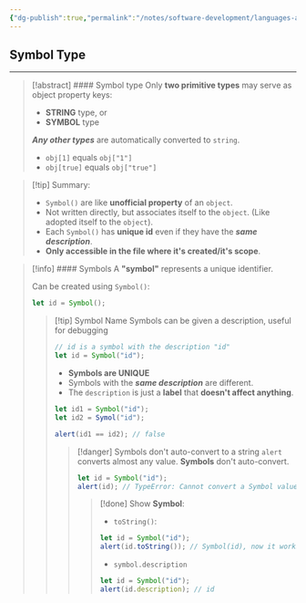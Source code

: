```yaml
---
{"dg-publish":true,"permalink":"/notes/software-development/languages-and-frameworks/web-development/front-end/javascript-vanilla/03-objects/07-symbol-type/01-symbols/","tags":["programming","webdevelopment","frontend","JavaScript"],"created":"2025-07-13T15:24:56.611+08:00"}
---
```



## Symbol Type

---

> [!abstract] #### Symbol type
> Only **two primitive types** may serve as object property keys:
>
> - **STRING** type, or
> - **SYMBOL** type
>
> **_Any other types_** are automatically converted to `string`.
>
> - `obj[1]` equals `obj["1"]`
> - `obj[true]` equals `obj["true"]`

> [!tip] Summary:
>
> - `Symbol()` are like **unofficial property** of an `object`.
> - Not written directly, but associates itself to the `object`. (Like adopted itself to the `object`).
> - Each `Symbol()` has **unique id** even if they have the **_same description_**.
> - **Only accessible in the file where it's created/it's scope**.

> [!info] #### Symbols
> A **"symbol"** represents a unique identifier.
>
> Can be created using `Symbol()`:
>
> ```javascript
> let id = Symbol();
> ```
>
> > [!tip] Symbol Name
> > Symbols can be given a description, useful for debugging
> >
> > ```javascript
> > // id is a symbol with the description "id"
> > let id = Symbol("id");
> > ```
> >
> > - **Symbols are UNIQUE**
> > - Symbols with the **_same description_** are different.
> > - The `description` is just a **label** that **doesn't affect anything**.
> >
> > ```javascript
> > let id1 = Symbol("id");
> > let id2 = Symol("id");
> >
> > alert(id1 == id2); // false
> > ```
> >
> > > [!danger] Symbols don't auto-convert to a string
> > > `alert` converts almost any value.
> > > **Symbols** don't auto-convert.
> > >
> > > ```javascript
> > > let id = Symbol("id");
> > > alert(id); // TypeError: Cannot convert a Symbol value to a string
> > > ```
> > >
> > > > [!done] Show **Symbol**:
> > > >
> > > > - `toString()`:
> > > >
> > > > ```javascript
> > > > let id = Symbol("id");
> > > > alert(id.toString()); // Symbol(id), now it works
> > > > ```
> > > >
> > > > - `symbol.description`
> > > >
> > > > ```javascript
> > > > let id = Symbol("id");
> > > > alert(id.description); // id
> > > > ```
